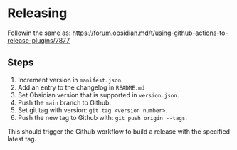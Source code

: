 # Releasing

Followin the same as: https://forum.obsidian.md/t/using-github-actions-to-release-plugins/7877

## Steps

1.  Increment version in `manifest.json`.
2.  Add an entry to the changelog in `README.md`
4.  Set Obsidian version that is supported in `version.json`.
5.  Push the `main` branch to Github.
6.  Set git tag with version: `git tag <version number>`.
7.  Push the new tag to Github with: `git push origin --tags`.

This should trigger the Github workflow to build a release with the specified latest tag.

